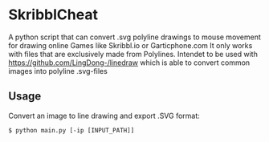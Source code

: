 # SkribblCheat
A python script that can convert .svg polyline drawings to mouse movement for drawing online Games like Skribbl.io or Garticphone.com
It only works with files that are exclusively made from Polylines. Intendet to be used with https://github.com/LingDong-/linedraw which is able to convert common images into polyline .svg-files

## Usage
Convert an image to line drawing and export .SVG format:

```shell
$ python main.py [-ip [INPUT_PATH]]
```
